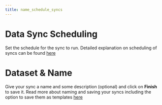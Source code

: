 ```yaml
---
title: name_schedule_syncs
---
```


# Data Sync Scheduling

Set the schedule for the sync to run. Detailed explanation on scheduling of syncs can be found [here](set-up/scheduling_syncs.adoc)

# Dataset & Name

Give your sync a name and some description (optional) and click on **Finish** to save it. Read more about naming and saving your syncs including the option to save them as templates [here](set-up/naming_syncs.adoc)
